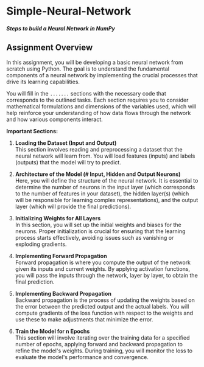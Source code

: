 # Simple-Neural-Network

##### Steps to build a Neural Network in NumPy



## Assignment Overview
In this assignment, you will be developing a basic neural network from scratch using Python. The goal is to understand the fundamental components of a neural network by implementing the crucial processes that drive its learning capabilities.

You will fill in the `.......` sections with the necessary code that corresponds to the outlined tasks. Each section requires you to consider mathematical formulations and dimensions of the variables used, which will help reinforce your understanding of how data flows through the network and how various components interact.

**Important Sections:**

1. **Loading the Dataset (Input and Output)**  
   This section involves reading and preprocessing a dataset that the neural network will learn from. You will load features (inputs) and labels (outputs) that the model will try to predict.

2. **Architecture of the Model (# Input, Hidden and Output Neurons)**  
   Here, you will define the structure of the neural network. It is essential to determine the number of neurons in the input layer (which corresponds to the number of features in your dataset), the hidden layer(s) (which will be responsible for learning complex representations), and the output layer (which will provide the final predictions).

3. **Initializing Weights for All Layers**  
   In this section, you will set up the initial weights and biases for the neurons. Proper initialization is crucial for ensuring that the learning process starts effectively, avoiding issues such as vanishing or exploding gradients.

4. **Implementing Forward Propagation**  
   Forward propagation is where you compute the output of the network given its inputs and current weights. By applying activation functions, you will pass the inputs through the network, layer by layer, to obtain the final prediction.

5. **Implementing Backward Propagation**  
   Backward propagation is the process of updating the weights based on the error between the predicted output and the actual labels. You will compute gradients of the loss function with respect to the weights and use these to make adjustments that minimize the error.

6. **Train the Model for n Epochs**  
   This section will involve iterating over the training data for a specified number of epochs, applying forward and backward propagation to refine the model's weights. During training, you will monitor the loss to evaluate the model's performance and convergence.
